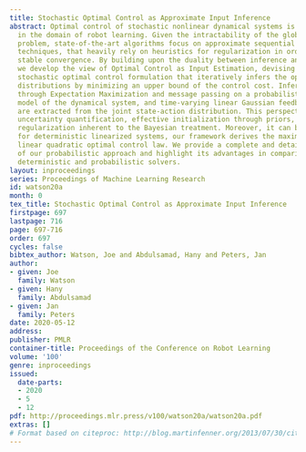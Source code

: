 ```yaml
---
title: Stochastic Optimal Control as Approximate Input Inference
abstract: Optimal control of stochastic nonlinear dynamical systems is a major challenge
  in the domain of robot learning. Given the intractability of the global control
  problem, state-of-the-art algorithms focus on approximate sequential optimization
  techniques, that heavily rely on heuristics for regularization in order to achieve
  stable convergence. By building upon the duality between inference and control,
  we develop the view of Optimal Control as Input Estimation, devising a probabilistic
  stochastic optimal control formulation that iteratively infers the optimal input
  distributions by minimizing an upper bound of the control cost. Inference is performed
  through Expectation Maximization and message passing on a probabilistic graphical
  model of the dynamical system, and time-varying linear Gaussian feedback controllers
  are extracted from the joint state-action distribution. This perspective incorporates
  uncertainty quantification, effective initialization through priors, and the principled
  regularization inherent to the Bayesian treatment. Moreover, it can be shown that
  for deterministic linearized systems, our framework derives the maximum entropy
  linear quadratic optimal control law. We provide a complete and detailed derivation
  of our probabilistic approach and highlight its advantages in comparison to other
  deterministic and probabilistic solvers.
layout: inproceedings
series: Proceedings of Machine Learning Research
id: watson20a
month: 0
tex_title: Stochastic Optimal Control as Approximate Input Inference
firstpage: 697
lastpage: 716
page: 697-716
order: 697
cycles: false
bibtex_author: Watson, Joe and Abdulsamad, Hany and Peters, Jan
author:
- given: Joe
  family: Watson
- given: Hany
  family: Abdulsamad
- given: Jan
  family: Peters
date: 2020-05-12
address: 
publisher: PMLR
container-title: Proceedings of the Conference on Robot Learning
volume: '100'
genre: inproceedings
issued:
  date-parts:
  - 2020
  - 5
  - 12
pdf: http://proceedings.mlr.press/v100/watson20a/watson20a.pdf
extras: []
# Format based on citeproc: http://blog.martinfenner.org/2013/07/30/citeproc-yaml-for-bibliographies/
---
```

